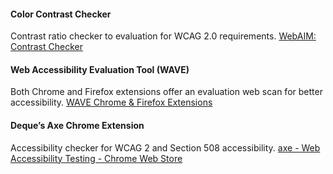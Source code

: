 #### Color Contrast Checker
Contrast ratio checker to evaluation for WCAG 2.0 requirements.
[WebAIM: Contrast Checker](https://webaim.org/resources/contrastchecker/)

#### Web Accessibility Evaluation Tool (WAVE)
Both Chrome and Firefox extensions offer an evaluation web scan for better accessibility.
[WAVE Chrome & Firefox Extensions](https://wave.webaim.org/extension/)

#### Deque’s Axe Chrome Extension
Accessibility checker for WCAG 2 and Section 508 accessibility. 
[axe - Web Accessibility Testing - Chrome Web Store](https://chrome.google.com/webstore/detail/axe-web-accessibility-tes/lhdoppojpmngadmnindnejefpokejbdd?hl=en-US)